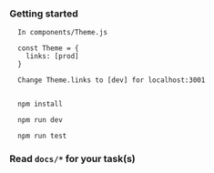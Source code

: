 ### Getting started
```
  In components/Theme.js

  const Theme = {
    links: [prod]
  }

  Change Theme.links to [dev] for localhost:3001


  npm install

  npm run dev

  npm run test
```

### Read `docs/*` for your task(s)